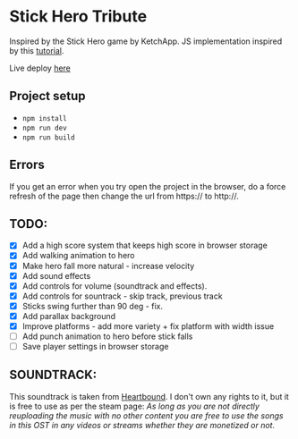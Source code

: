 # Stick Hero Tribute

Inspired by the Stick Hero game by KetchApp. JS implementation inspired by this [tutorial](https://www.freecodecamp.org/news/javascript-game-tutorial-stick-hero-with-html-canvas/#the-stick-hero-game).

Live deploy [here](https://stick-hero.joshkoter.com/)

## Project setup

- `npm install`
- `npm run dev`
- `npm run build`

## Errors

If you get an error when you try open the project in the browser, do a force refresh of the page then change the url from https:// to http://.

## TODO:

- [x] Add a high score system that keeps high score in browser storage
- [x] Add walking animation to hero
- [x] Make hero fall more natural - increase velocity
- [x] Add sound effects
- [x] Add controls for volume (soundtrack and effects).
- [x] Add controls for sountrack - skip track, previous track
- [x] Sticks swing further than 90 deg - fix.
- [x] Add parallax background
- [x] Improve platforms - add more variety + fix platform with width issue
- [ ] Add punch animation to hero before stick falls
- [ ] Save player settings in browser storage

## SOUNDTRACK:

This soundtrack is taken from [Heartbound](https://store.steampowered.com/app/567380/Heartbound/). I don't own any rights to it, but it is free to use as per the steam page: _As long as you are not directly reuploading the music with no other content you are free to use the songs in this OST in any videos or streams whether they are monetized or not._
